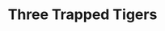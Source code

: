 ---
title: "Three Trapped Tigers"
summary: "Three Trapped Tigers are a British instrumental experimental rock trio from London, England, composed of keyboardist and vocalist Tom Rogerson, drummer Adam Betts, and guitarist Matt Calvert. Formed in 2007, they have released three EPs and two studio albums to date."
slug: "three-trapped-tigers"
image: "three-trapped-tigers.jpg"
apple_music_artist_url: "https://music.apple.com/gb/artist/three-trapped-tigers/295595782"
wikipedia_url: "https://en.wikipedia.org/wiki/Three_Trapped_Tigers"
---